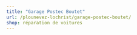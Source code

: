 ```yaml
---
title: "Garage Postec Boutet"
url: /plounevez-lochrist/garage-postec-boutet/
shop: réparation de voitures
---
```

